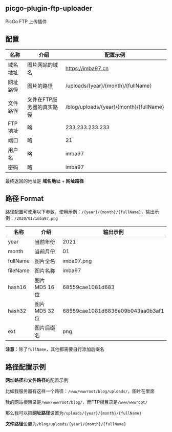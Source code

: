 ## picgo-plugin-ftp-uploader

PicGo FTP 上传插件

## 配置

名称 | 介绍 | 配置示例
-|-|-
域名地址 | 图片网站的域名 | https://imba97.cn
网址路径 | 图片的路径 | /uploads/{year}/{month}/{fullName}
文件路径 | 文件在FTP服务器的真实路径 | /blog/uploads/{year}/{month}/{fullName}
FTP地址 | 略 | 233.233.233.233
端口 | 略 | 21
用户名 | 略 | imba97
密码 | 略 | imba97

最终返回的地址是 **域名地址** + **网址路径**

## 路径 Format

路径配置可使用以下参数，使用示例：`/{year}/{month}/{fullName}`，输出示例：`/2020/01/imba97.png`

名称 | 介绍 | 输出示例
-|-|-
year | 当前年份 | 2021
month | 当前月份 | 01
fullName | 图片全名 | imba97.png
fileName | 图片名称 | imba97
hash16 | 图片 MD5 16位 | 68559cae1081d683
hash32 | 图片 MD5 32位 | 68559cae1081d6836e09b043aa0b3af1
ext | 图片后缀名 | png

**注意**：除了`fullName`，其他都需要自行添加后缀名

## 路径配置示例

**网址路径**和**文件路径**的配置示例

比如我服务器有这样一个路径：`/www/wwwroot/blog/uploads/`，图片在里面

我的网站根目录是`/www/wwwroot/blog/`，而FTP根目录是`/www/wwwroot/`

那么我可以把**网址路径**设置为`/uploads/{year}/{month}/{fullName}`

**文件路径**设置为`/blog/uploads/{year}/{month}/{fullName}`